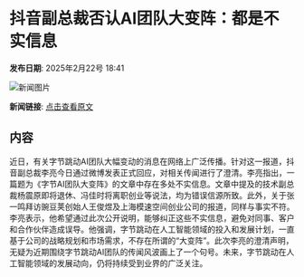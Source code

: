# 抖音副总裁否认AI团队大变阵：都是不实信息

**发布日期**: 2025年2月22号 18:41

![新闻图片](https://pic.chinaz.com/picmap/thumb/201811190948284361_14.jpg)

**新闻链接**: [点击查看原文](https://www.aibase.com/zh/news/15621)

## 内容

近日，有关字节跳动AI团队大幅变动的消息在网络上广泛传播。针对这一报道，抖音副总裁李亮今日通过微博发表正式回应，对相关传闻进行了澄清。李亮指出，一篇题为《字节AI团队大变阵》的文章中存在多处不实信息。文章中提及的技术副总裁杨震原即将退休、冯佳时将离职创业等说法，均为错误信源所致。此外，关于张一鸣拜访豌豆荚创始人王俊煜及上海模速空间创业公司的报道，同样与事实不符。李亮表示，他希望通过此次公开说明，能够纠正这些不实信息，避免对同事、客户和合作伙伴造成误导。他强调，字节跳动在人工智能领域的投入和发展计划，一直基于公司的战略规划和市场需求，不存在所谓的“大变阵”。此次李亮的澄清声明，无疑为近期围绕字节跳动AI团队的传闻风波画上了一个句号。未来，字节跳动在人工智能领域的发展动向，仍将持续受到业界的广泛关注。
